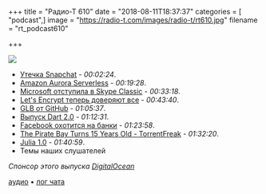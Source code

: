 +++
title = "Радио-Т 610"
date = "2018-08-11T18:37:37"
categories = [ "podcast",]
image = "https://radio-t.com/images/radio-t/rt610.jpg"
filename = "rt_podcast610"

+++

![](https://radio-t.com/images/radio-t/rt610.jpg)

- [Утечка Snapchat](https://thenextweb.com/security/2018/08/07/hacker-swipes-snapchats-source-code-publishes-it-on-github/) - *00:02:24*.
- [Amazon Aurora Serverless](https://sdtimes.com/cloud/amazon-aurora-serverless-now-generally-available/) - *00:19:28*.
- [Microsoft отступила в Skype Classic](https://techcrunch.com/2018/08/07/microsoft-decides-to-support-skype-classic-for-some-time-after-users-revolt/) - *00:33:18*.
- [Let's Encrypt теперь доверяют все](https://letsencrypt.org/2018/08/06/trusted-by-all-major-root-programs.html) - *00:43:40*.
- [GLB от GitHub](https://githubengineering.com/glb-director-open-source-load-balancer/) - *01:05:37*.
- [Выпуск Dart 2.0](http://www.opennet.ru/opennews/art.shtml?num=49096) - *01:12:31*.
- [Facebook охотится на банки](https://mashable.com/2018/08/06/facebook-financial-info-banks/) - *01:23:58*.
- [The Pirate Bay Turns 15 Years Old - TorrentFreak](https://torrentfreak.com/the-pirate-bay-turns-15-years-old-180810/) - *01:32:20*.
- [Julia 1.0](https://julialang.org/blog/2018/08/one-point-zero) - *01:40:59*.
- Темы наших слушателей

*Спонсор этого выпуска [DigitalOcean](https://www.digitalocean.com)*


[аудио](http://cdn.radio-t.com/rt_podcast610.mp3) • [лог чата](http://chat.radio-t.com/logs/radio-t-610.html)
<audio src="http://cdn.radio-t.com/rt_podcast610.mp3" preload="none"></audio>